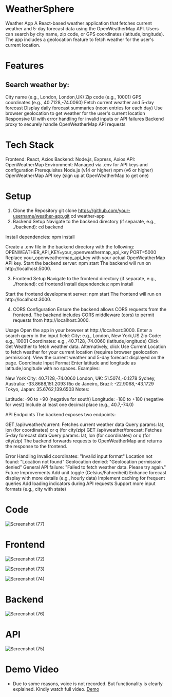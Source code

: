 # WeatherSphere
Weather App
A React-based weather application that fetches current weather and 5-day forecast data using the OpenWeatherMap API. Users can search by city name, zip code, or GPS coordinates (latitude,longitude). The app includes a geolocation feature to fetch weather for the user's current location.

# Features
## Search weather by:
City name (e.g., London, London,UK)
Zip code (e.g., 10001)
GPS coordinates (e.g., 40.7128,-74.0060)
Fetch current weather and 5-day forecast
Display daily forecast summaries (noon entries for each day)
Use browser geolocation to get weather for the user's current location
Responsive UI with error handling for invalid inputs or API failures
Backend proxy to securely handle OpenWeatherMap API requests
# Tech Stack
Frontend: React, Axios
Backend: Node.js, Express, Axios
API: OpenWeatherMap
Environment: Managed via .env for API keys and configuration
Prerequisites
Node.js (v14 or higher)
npm (v6 or higher)
OpenWeatherMap API key (sign up at OpenWeatherMap to get one)
# Setup
1. Clone the Repository
git clone https://github.com/your-username/weather-app.git
cd weather-app
2. Backend Setup
Navigate to the backend directory (if separate, e.g., ./backend):
cd backend

Install dependencies:
npm install

Create a .env file in the backend directory with the following:
OPENWEATHER_API_KEY=your_openweathermap_api_key
PORT=5000
Replace your_openweathermap_api_key with your actual OpenWeatherMap API key.
Start the backend server:
npm start
The backend will run on http://localhost:5000.

3. Frontend Setup
Navigate to the frontend directory (if separate, e.g., ./frontend):
cd frontend
Install dependencies:
npm install

Start the frontend development server:
npm start
The frontend will run on http://localhost:3000.

4. CORS Configuration
Ensure the backend allows CORS requests from the frontend. The backend includes CORS middleware (cors) to permit requests from http://localhost:3000.

Usage
Open the app in your browser at http://localhost:3000.
Enter a search query in the input field:
City: e.g., London, New York,US
Zip Code: e.g., 10001
Coordinates: e.g., 40.7128,-74.0060 (latitude,longitude)
Click Get Weather to fetch weather data.
Alternatively, click Use Current Location to fetch weather for your current location (requires browser geolocation permission).
View the current weather and 5-day forecast displayed on the page.
Coordinate Input Format
Enter latitude and longitude as latitude,longitude with no spaces. Examples:

New York City: 40.7128,-74.0060
London, UK: 51.5074,-0.1278
Sydney, Australia: -33.8688,151.2093
Rio de Janeiro, Brazil: -22.9068,-43.1729
Tokyo, Japan: 35.6762,139.6503
Notes:

Latitude: -90 to +90 (negative for south)
Longitude: -180 to +180 (negative for west)
Include at least one decimal place (e.g., 40.7,-74.0)

API Endpoints
The backend exposes two endpoints:

GET /api/weather/current: Fetches current weather data
Query params: lat, lon (for coordinates) or q (for city/zip)
GET /api/weather/forecast: Fetches 5-day forecast data
Query params: lat, lon (for coordinates) or q (for city/zip)
The backend forwards requests to OpenWeatherMap and returns the response to the frontend.

Error Handling
Invalid coordinates: "Invalid input format"
Location not found: "Location not found"
Geolocation denied: "Geolocation permission denied"
General API failure: "Failed to fetch weather data. Please try again."
Future Improvements
Add unit toggle (Celsius/Fahrenheit)
Enhance forecast display with more details (e.g., hourly data)
Implement caching for frequent queries
Add loading indicators during API requests
Support more input formats (e.g., city with state)

# Code
![Screenshot (77)](https://github.com/user-attachments/assets/178a96f3-438a-42df-9981-b0b32fe8e554)


# Frontend
![Screenshot (72)](https://github.com/user-attachments/assets/6dc72dd9-e8e0-4625-a0be-af4b1ffddc5f)



![Screenshot (73)](https://github.com/user-attachments/assets/a171df1a-948a-4b65-b9d2-4f7004c33419)


![Screenshot (74)](https://github.com/user-attachments/assets/7136467c-8f4e-499d-a074-ff00f861afd1)



# Backend
![Screenshot (76)](https://github.com/user-attachments/assets/90decb03-d88d-464b-8965-44e3145939b5)


# API
![Screenshot (75)](https://github.com/user-attachments/assets/37a79836-efe7-4cba-81d5-3051520bacd9)



# Demo Video
- Due to some reasons, voice is not recorded. But functionality is clearly explained. Kindly watch full video.
[Demo](https://drive.google.com/file/d/1ZI9rmcSKMWkmEbSBgbLS7bUFsUxHwFbX/view?usp=sharing)
